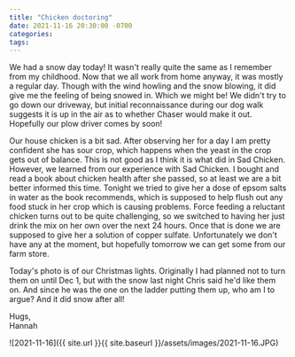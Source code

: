 ```yaml
---
title: "Chicken doctoring"
date: 2021-11-16 20:30:00 -0700
categories:
tags:
---
```


We had a snow day today! It wasn't really quite the same as I remember from my childhood. Now that we all work from home anyway, it was mostly a regular day. Though with the wind howling and the snow blowing, it did give me the feeling of being snowed in. Which we might be! We didn't try to go down our driveway, but initial reconnaissance during our dog walk suggests it is up in the air as to whether Chaser would make it out. Hopefully our plow driver comes by soon!

Our house chicken is a bit sad. After observing her for a day I am pretty confident she has sour crop, which happens when the yeast in the crop gets out of balance. This is not good as I think it is what did in Sad Chicken. However, we learned from our experience with Sad Chicken. I bought and read a book about chicken health after she passed, so at least we are a bit better informed this time. Tonight we tried to give her a dose of epsom salts in water as the book recommends, which is supposed to help flush out any food stuck in her crop which is causing problems. Force feeding a reluctant chicken turns out to be quite challenging, so we switched to having her just drink the mix on her own over the next 24 hours. Once that is done we are supposed to give her a solution of copper sulfate. Unfortunately we don't have any at the moment, but hopefully tomorrow we can get some from our farm store.

Today's photo is of our Christmas lights. Originally I had planned not to turn them on until Dec 1, but with the snow last night Chris said he'd like them on. And since he was the one on the ladder putting them up, who am I to argue? And it did snow after all!

Hugs,<br />
Hannah

![2021-11-16]({{ site.url }}{{ site.baseurl }}/assets/images/2021-11-16.JPG)